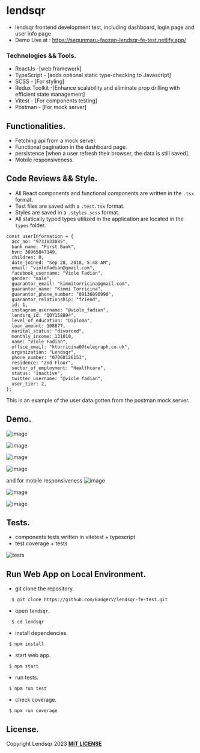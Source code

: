 # lendsqr

- lendsqr frontend development test, including dashboard, login page and user info page
- Demo Live at : https://segunmaru-faozan-lendsqr-fe-test.netlify.app/


### Technologies && Tools.
- ReactJs -[web framework]
- TypeScript - [adds optional static type-checking to Javascript]
- SCSS - [For styling]
- Redux Toolkit -[Enhance scalability and eliminate prop drilling with efficient state management]
- Vitest - [For components testing]
- Postman - [For mock server]


## Functionalities.
- Fetching api from a mock server.
- Functional pagination in the dashboard page.
- persistence [when a user refresh their browser, the data is still saved].
- Mobile responsiveness.

## Code Reviews && Style.

- All React components and functional components are written in the `.tsx` format.
- Test files are saved with a `.test.tsx` format.
- Styles are saved in a `.styles.scss` format.
- All statically typed types utilized in the application are located in the `types` folder.

```
const userInformation = {
  acc_no: "9731033085",
  bank_name: "First Bank",
  bvn: 38965847149,
  children: 0,
  date_joined: "Sep 28, 2018, 5:48 AM",
  email: "violefadian@gmail.com",
  facebook_username: "Viole Fadian",
  gender: "male",
  guarantor_email: "kimmitorricina@gmail.com",
  guarantor_name: "Kimmi Torricina",
  guarantor_phone_number: "09136890990",
  guarantor_relationship: "friend",
  id: 1,
  instagram_username: "@viole_fadian",
  lendsrq_id: "QOY158894",
  level_of_education: "Diploma",
  loan_amount: 108877,
  marital_status: "divorced",
  monthly_income: 131010,
  name: "Viole Fadian",
  office_email: "ktorricina0@telegraph.co.uk",
  organization: "Lendsqr",
  phone_number: "07068126153",
  residence: "2nd Floor",
  sector_of_employment: "Healthcare",
  status: "inactive",
  twitter_username: "@viole_fadian",
  user_tier: 2,
};
```
This is an example of the user data gotten from the postman mock server.

## Demo.
![image](https://media.gettyimages.com/id/500247167/photo/lagos-nigeria.jpg?s=612x612&w=0&k=20&c=lDFhHI-jDw-9m0W-3065o2k6uwu5jtZcWokrAaVJ0es=)

![image](https://github.com/BadgerV/lendsqr-fe-test/assets/98065344/ab88c1f8-12de-4d95-9d3c-5ab955fce5ff)

![image](https://i.postimg.cc/j2YLxGwG/lendsqr-test-1.png)

![image](https://i.postimg.cc/d1yhKq12/lendsqr-test-2.png)

and for mobile responsiveness
![image](https://i.postimg.cc/9F8mpJG3/Screenshot-20231230-095141.png)

![image](https://i.postimg.cc/kXXMKkRF/Screenshot-20231230-094036.png)

![image](https://i.postimg.cc/5tvffJD1/Screenshot-20231230-095126.png)



## Tests.

- components tests written in vitetest + typescript
- test coverage + tests

![tests](https://github.com/BadgerV/lendsqr-fe-test/assets/98065344/e86f0580-0952-4ba7-acf9-c53368d891be)

## Run Web App on Local Environment.

* git clone the repository.

```
  $ git clone https://github.com/BadgerV/lendsqr-fe-test.git
```

- open `lendsqr`.

```
  $ cd lendsqr
```

- install dependencies.
```
 $ npm install
```

- start web app.

```
 $ npm start
```

- run tests.

```
 $ npm run test
```

- check coverage.

```
 $ npm run coverage
```

## License.

Copyright Lendsqr 2023 [**MIT LICENSE**](/LICENSE)
